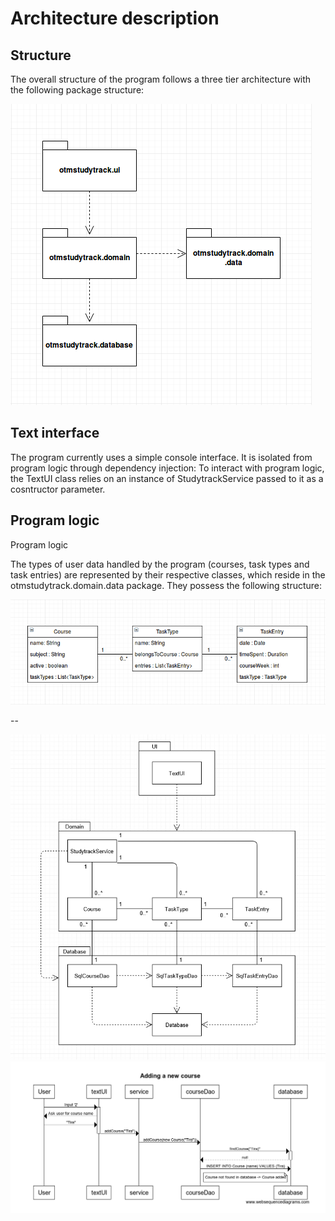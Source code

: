 # Architecture description

## Structure

The overall structure of the program follows a three tier architecture with the following package structure:

![Package diagram](misc/package_diagram.png)

## Text interface

The program currently uses a simple console interface. It is isolated from program logic through dependency injection: To interact with program logic, the TextUI class relies on an instance of StudytrackService passed to it as a cosntructor parameter.

## Program logic

Program logic

The types of user data handled by the program (courses, task types and task entries) are represented by their respective classes, which reside in the otmstudytrack.domain.data package. They possess the following structure:

![Data class diagram](misc/datadiagram.png)

--

![UML diagram](misc/architecture_diagram.png)
![Adding a course - sequence diagram](misc/addcourseseq.png) 

